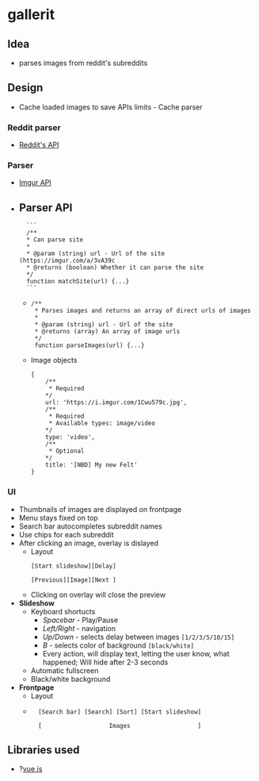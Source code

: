 # gallerit

## Idea
- parses images from reddit's subreddits

## Design
- Cache loaded images to save APIs limits - Cache parser

### Reddit parser
- [Reddit's API](https://www.reddit.com/dev/api)

### Parser
- [Imgur API](https://api.imgur.com/)
- __Parser API__
    - 
        ```
        /**
        * Can parse site
        *
        * @param (string) url - Url of the site (https://imgur.com/a/3vA39c
        * @returns (boolean) Whether it can parse the site
        */
        function matchSite(url) {...}
        ```
        
    - 
        ```
        /**
         * Parses images and returns an array of direct urls of images
         *
         * @param (string) url - Url of the site
         * @returns (array) An array of image urls
         */
         function parseImages(url) {...}
        ```
    - Image objects
    
        ```
        {
            /**
             * Required
            */
            url: 'https://i.imgur.com/1Cwu579c.jpg',
            /**
             * Required
             * Available types: image/video
            */
            type: 'video',
            /**
             * Optional
            */
            title: '[NBD] My new Felt'
        }
        ```
### UI
- Thumbnails of images are displayed on frontpage
- Menu stays fixed on top
- Search bar autocompletes subreddit names
- Use chips for each subreddit
- After clicking an image, overlay is dislayed
    - Layout
        ```
        [Start slideshow][Delay]
        
        [Previous][Image][Next ]
        ```
    - Clicking on overlay will close the preview
- __Slideshow__
    - Keyboard shortucts
        - *Spacebar* - Play/Pause
        - *Left/Right* - navigation
        - *Up/Down* - selects delay between images `[1/2/3/5/10/15]`
        - *B* - selects color of background `[black/white]`
        - Every action, will display text, letting the user know, what happened; Will hide after 2-3 seconds
    - Automatic fullscreen
    - Black/white background
- __Frontpage__
    - Layout
    - ```
        [Search bar] [Search] [Sort] [Start slideshow]

        [                   Images                   ]
        ```
    
## Libraries used
- ?[vue.js](https://vuejs.org/)
